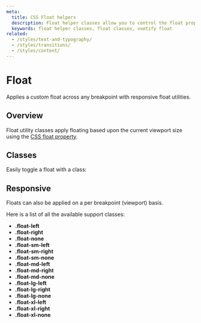 ```yaml
---
meta:
  title: CSS Float helpers
  description: Float helper classes allow you to control the float property of an element based upon the viewport size.
  keywords: float helper classes, float classes, vuetify float
related:
  - /styles/text-and-typography/
  - /styles/transitions/
  - /styles/content/
---
```


# Float

Applies a custom float across any breakpoint with responsive float utilities.

## Overview

Float utility classes apply floating based upon the current viewport size using the [CSS float property](https://developer.mozilla.org/en-US/docs/Web/CSS/float).

<breakpoints-table />

## Classes

Easily toggle a float with a class:

<example file="float/classes" />

## Responsive

Floats can also be applied on a per breakpoint (viewport) basis.

<example file="float/responsive" />

Here is a list of all the available support classes:

- **.float-left**
- **.float-right**
- **.float-none**
- **.float-sm-left**
- **.float-sm-right**
- **.float-sm-none**
- **.float-md-left**
- **.float-md-right**
- **.float-md-none**
- **.float-lg-left**
- **.float-lg-right**
- **.float-lg-none**
- **.float-xl-left**
- **.float-xl-right**
- **.float-xl-none**

<backmatter />
